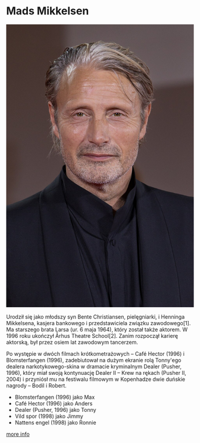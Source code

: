 # Mads Mikkelsen
![madsaktor](mads.jpg)

Urodził się jako młodszy syn Bente Christiansen, pielęgniarki, i Henninga Mikkelsena, kasjera bankowego i przedstawiciela związku zawodowego[1]. Ma starszego brata Larsa (ur. 6 maja 1964), który został także aktorem. W 1996 roku ukończył Århus Theatre School[2]. Zanim rozpoczął karierę aktorską, był przez osiem lat zawodowym tancerzem. 

Po występie w dwóch filmach krótkometrażowych – Café Hector (1996) i Blomsterfangen (1996), zadebiutował na dużym ekranie rolą Tonny'ego dealera narkotykowego-skina w dramacie kryminalnym Dealer (Pusher, 1996), który miał swoją kontynuację Dealer II – Krew na rękach (Pusher II, 2004) i przyniósł mu na festiwalu filmowym w Kopenhadze dwie duńskie nagrody – Bodil i Robert. 

- Blomsterfangen (1996) jako Max
- Café Hector (1996) jako Anders
- Dealer (Pusher, 1996) jako Tonny
- Vild spor (1998) jako Jimmy
- Nattens engel (1998) jako Ronnie

[more info](https://pl.wikipedia.org/wiki/Mads_Mikkelsen)
